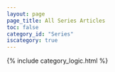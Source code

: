 ```yaml
---
layout: page
page_title: All Series Articles
toc: false
category_id: "Series"
iscategory: true
---
```



{% include category_logic.html %}
